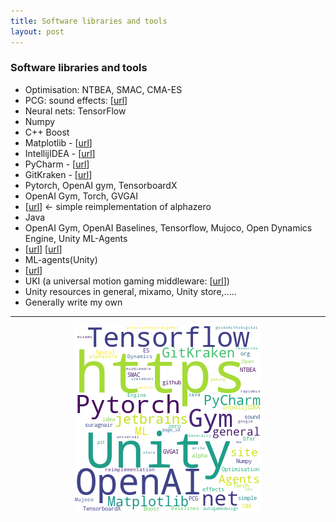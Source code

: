 ```yaml
---
title: Software libraries and tools
layout: post
---
```


### Software libraries and tools

* Optimisation: NTBEA, SMAC, CMA-ES
* PCG: sound effects: [<a href='https://www.bfxr.net/'>url</a>]
* Neural nets: TensorFlow
* Numpy
* C++ Boost
* Matplotlib - [<a href='https://matplotlib.org/'>url</a>]
* IntellijIDEA - [<a href='https://www.jetbrains.com/idea/'>url</a>]
* PyCharm - [<a href='https://www.jetbrains.com/pycharm/'>url</a>]
* GitKraken - [<a href='https://www.gitkraken.com/'>url</a>]
* Pytorch, OpenAI gym, TensorboardX
* OpenAI Gym, Torch, GVGAI
* [<A href='https://github.com/suragnair/alpha-zero-general'>url</a>]  <- simple reimplementation of alphazero
* Java
* OpenAI Gym, OpenAI Baselines, Tensorflow, Mujoco, Open Dynamics Engine, Unity ML-Agents
* [<A href='http://autogamedesign.eu/?page_id=119'>url</a>]     [<a href='http://plt.institutedigitalgames.com/'>url</a>]
* ML-agents(Unity)
* [<A href='http://rapidmix.goldsmithsdigital.com/'>url</a>]
* UKI (a universal motion gaming middleware: [<a href='https://sites.google.com/site/icelabuki/'>url</a>])
* Unity resources in general, mixamo, Unity store,.....
* Generally write my own

<hr><center><img src='assets/png/q7-wordcloud.png' /></center>